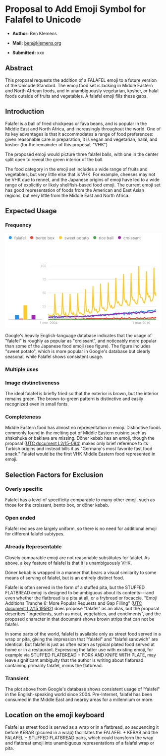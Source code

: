 Proposal to Add Emoji Symbol for **Falafel** to Unicode 
====================================================================

-   **Author:** Ben Klemens

-   **Mail:** ben@klemens.org

-   **Submitted:** xxx

Abstract
------------

This proposal requests the addition of a FALAFEL emoji to a future version of the
Unicode Standard.  The emoji food set is lacking in Middle Eastern and North African
foods, and in unambiguously vegetarian, kosher, or halal foods outside of fruits and
vegetables. A falafel emoji fills these gaps.


Introduction
------------

Falafel is a ball of fried chickpeas or fava beans, and is popular in the Middle East
and North Africa, and increasingly throughout the world.  One of its key advantages is
that it accommodates a range of food preferences: given reasonable care in preparation,
it is vegan and vegetarian, halal, and kosher (for the remainder of this proposal, "VHK")

The proposed emoji would picture three falafel balls, with one in the center split open to
reveal the green interior of the ball.

The food category in the emoji set includes a wide range of fruits and vegetables, but
very little else that is VHK. For example, cheeses may not be VHK due to rennet, and the
Japanese origins of emoji have led to a wide range of explicitly or likely
shellfish-based food emoji. The current emoji set has good representation of foods
from the American and East Asian regions, but very little from the Middle East and
North Africa.

Expected Usage
------------

### Frequency

!["Falafel" is as common as "croissant" in Google's database](trends.png)

Google's heavily English-language database indicates that the usage of "falafel" is roughly as popular as "croissant", and noticeably more popular than some of the Japanese food emoji (see figure). 
The figure includes "sweet potato", which is more popular in Google's database but clearly seasonal, while Falafel shows consistent usage.

### Multiple uses



### Image distinctiveness
The ideal falafel is briefly fried so that the exterior is brown, but the interior remains green. The brown-to-green pattern is distinctive and easily recognized even in small fonts.

### Completeness
Middle Eastern food has almost no representation in emoji. Distinctive foods
commonly found in the melting pot of Middle Eastern cuisine such as shakshuka or
baklava are missing.  Döner kebab has an emoji, though the proposal ([UTC document
L2/15-084](http://www.unicode.org/L2/L2015/15084-kebab.pdf)) makes only brief reference
to its Turkish origins and instead bills it as "Germany's most favorite fast food snack."
Falafel would be the first VHK Middle Eastern food represented in emoji.

Selection Factors for Exclusion
------------

### Overly specific

Falafel has a level of specificity comparable to many other emoji, such as those for
the croissant, bento box, or döner kebab.

### Open ended

Falafel recipes are largely uniform, so there is no need for additional emoji for different falafel subtypes.

### Already Representable

Closely comparable emoji are not reasonable substitutes for falafel. As above, a key feature of falafel is that it is unambiguously VHK.

Döner kebab is wrapped in a manner that bears a visual similarity to some means of
serving of falafel, but is an entirely distinct food.

Falafel is often served in the form of a stuffed pita, but the STUFFED FLATBREAD
emoji is designed to be ambiguous about its contents---and even whether the flatbread is a
pita at all, or a frybread or focaccia. "Emoji Additions Tranche 6: More
Popular Requests and Gap Filling" ([UTC document L2/15 195R2](https://www.unicode.org/L2/L2015/15195r2-emoji-add-tranche6.pdf)) does propose "falafel" as an alias,
but the proposal describes "ingredients, such as meat, vegetables, and condiments",
and the proposed character in that document shows brown strips that can not be falafel.

In some parts of the world, falafel is available only as street food served in
a wrap or pita, giving the impression that "falafel" and "falafel sandwich" are identical.
But falafel is just as often eaten as typical plated food served at home
or in a restaurant. Expressing the latter use with existing emoji, for example via
STUFFED FLATBREAD + FORK AND KNIFE WITH PLATE, may leave significant ambiguity that
the author is writing about flatbread containing primarily falafel, minus the flatbread.

### Transient

The plot above from Google's database shows consistent usage of "falafel" in the
English-speaking world since 2004. Pre-Internet, falafel has been consumed in the
Middle East and nearby areas for a millennium or more.


Location on the emoji keyboard
------------

Falafel as street food is served as a wrap or in a flatbread, so sequencing it before KEBAB
(picured in a wrap) facilitates the FALAFEL + KEBAB and the FALAFEL + STUFFED FLATBREAD pairs, which could
transform the wrap and flatbreat emoji into unambiguous representations of a falafel wrap
or pita.
